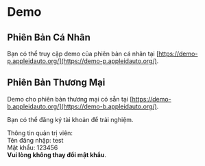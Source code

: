 # Demo

## Phiên Bản Cá Nhân

Bạn có thể truy cập demo của phiên bản cá nhân tại [https://demo-p.appleidauto.org/](https://demo-p.appleidauto.org/).

## Phiên Bản Thương Mại

Demo cho phiên bản thương mại có sẵn tại [https://demo-b.appleidauto.org/](https://demo-b.appleidauto.org/).

Bạn có thể đăng ký tài khoản để trải nghiệm.

Thông tin quản trị viên:\
Tên đăng nhập: test\
Mật khẩu: 123456\
**Vui lòng không thay đổi mật khẩu**.